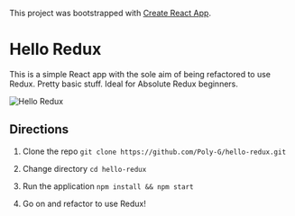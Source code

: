 This project was bootstrapped with [Create React App](https://github.com/facebookincubator/create-react-app).

# Hello Redux

This is a simple React app with the sole aim of being refactored to use Redux. Pretty basic stuff. Ideal for Absolute Redux beginners.

![Hello Redux](https://i.imgur.com/S3Oarek.png)

## Directions

1. Clone the repo
   `git clone https://github.com/Poly-G/hello-redux.git`

2. Change directory
   `cd hello-redux`

3. Run the application
   `npm install && npm start`

4. Go on and refactor to use Redux!
